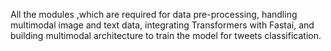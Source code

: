 All the modules ,which are required for data pre-processing, handling multimodal image and text data, integrating Transformers with Fastai, and building multimodal architecture to train the model for tweets classification. 
